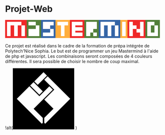 # Projet-Web
![Image](https://github.com/AnEdge/Projet-Web/blob/master/Mastermind_main.png)

Ce projet est réalisé dans le cadre de la formation de prépa intégrée de Polytech'Nice Sophia.
Le but est de programmer un jeu Mastermind à l'aide de php et javascript.
Les combinaisons seront composées de 4 couleurs différentes.
Il sera possible de choisir le nombre de coup maximal.


<p align="center">

  !alt(![Image](https://github.com/AnEdge/Projet-Web/blob/master/THEGANG.png)  )

</p>
